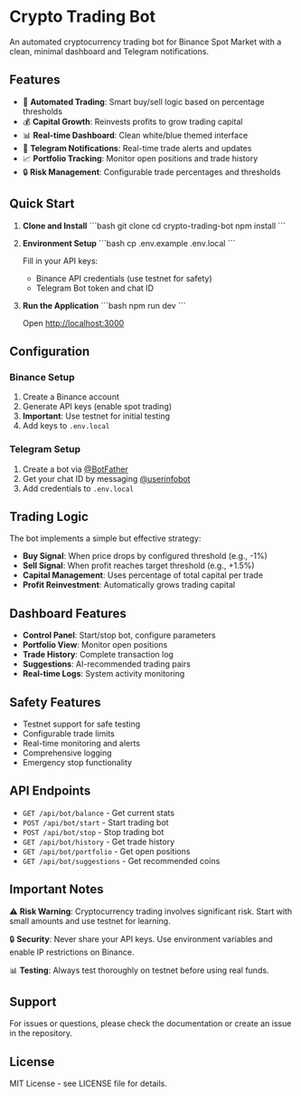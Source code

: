 # Crypto Trading Bot

An automated cryptocurrency trading bot for Binance Spot Market with a clean, minimal dashboard and Telegram notifications.

## Features

- 🤖 **Automated Trading**: Smart buy/sell logic based on percentage thresholds
- 💰 **Capital Growth**: Reinvests profits to grow trading capital
- 📊 **Real-time Dashboard**: Clean white/blue themed interface
- 📱 **Telegram Notifications**: Real-time trade alerts and updates
- 📈 **Portfolio Tracking**: Monitor open positions and trade history
- 🔒 **Risk Management**: Configurable trade percentages and thresholds

## Quick Start

1. **Clone and Install**
   \`\`\`bash
   git clone <repository-url>
   cd crypto-trading-bot
   npm install
   \`\`\`

2. **Environment Setup**
   \`\`\`bash
   cp .env.example .env.local
   \`\`\`
   
   Fill in your API keys:
   - Binance API credentials (use testnet for safety)
   - Telegram Bot token and chat ID

3. **Run the Application**
   \`\`\`bash
   npm run dev
   \`\`\`
   
   Open [http://localhost:3000](http://localhost:3000)

## Configuration

### Binance Setup
1. Create a Binance account
2. Generate API keys (enable spot trading)
3. **Important**: Use testnet for initial testing
4. Add keys to `.env.local`

### Telegram Setup
1. Create a bot via [@BotFather](https://t.me/botfather)
2. Get your chat ID by messaging [@userinfobot](https://t.me/userinfobot)
3. Add credentials to `.env.local`

## Trading Logic

The bot implements a simple but effective strategy:

- **Buy Signal**: When price drops by configured threshold (e.g., -1%)
- **Sell Signal**: When profit reaches target threshold (e.g., +1.5%)
- **Capital Management**: Uses percentage of total capital per trade
- **Profit Reinvestment**: Automatically grows trading capital

## Dashboard Features

- **Control Panel**: Start/stop bot, configure parameters
- **Portfolio View**: Monitor open positions
- **Trade History**: Complete transaction log
- **Suggestions**: AI-recommended trading pairs
- **Real-time Logs**: System activity monitoring

## Safety Features

- Testnet support for safe testing
- Configurable trade limits
- Real-time monitoring and alerts
- Comprehensive logging
- Emergency stop functionality

## API Endpoints

- `GET /api/bot/balance` - Get current stats
- `POST /api/bot/start` - Start trading bot
- `POST /api/bot/stop` - Stop trading bot
- `GET /api/bot/history` - Get trade history
- `GET /api/bot/portfolio` - Get open positions
- `GET /api/bot/suggestions` - Get recommended coins

## Important Notes

⚠️ **Risk Warning**: Cryptocurrency trading involves significant risk. Start with small amounts and use testnet for learning.

🔒 **Security**: Never share your API keys. Use environment variables and enable IP restrictions on Binance.

📊 **Testing**: Always test thoroughly on testnet before using real funds.

## Support

For issues or questions, please check the documentation or create an issue in the repository.

## License

MIT License - see LICENSE file for details.
